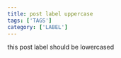 ```yaml
---
title: post label uppercase
tags: ['TAGS']
category: ['LABEL']
---
```


this post label should be lowercased